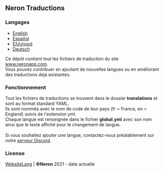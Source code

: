 ## Neron Traductions

### Langages
* [English](https://github.com/NeronApp/WebsiteLang/blob/main/README.md)
* [Español](https://github.com/NeronApp/WebsiteLang/blob/main/readme/READMEES.md)
* [Ελληνικά](https://github.com/NeronApp/WebsiteLang/blob/main/readme/READMEGR.md)
* [Deutsch](https://github.com/NeronApp/WebsiteLang/blob/main/readme/READMEDE.md)

Ce dépôt contient tout les fichiers de traduction du site www.neronapp.com.
<br>
Vous pouvez contribuer en ajoutant de nouvelles langues ou en améliorant des traductions déjà existantes.

### Fonctionnement

Tout les fichiers de traductions se trouvent dans le dossier **translations** et sont au format standard YAML.
<br>
Ils sont nommés avec le nom de code de leur pays (fr = France, en = England) suivis de l'extension yml.
<br>
Chaque langue est renseignée dans le fichier **global.yml** avec son nom ainsi que le texte affiché pour le changement de langue.
<br>
<br>
Si vous souhaitez ajouter une langue, contactez-nous préalablement sur notre [serveur Discord](https://discord.neronapp.com).

### License
[WebsiteLang](https://github.com/NeronApp/WebsiteLang) | **©Neron** 2021 - date actuelle